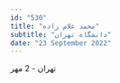 ```yaml
---
id: "530"
title: "محمد غلام‌ زاده"
subtitle: "دانشگاه تهران"
date: "23 September 2022"
---
```


تهران - 2 مهر 
